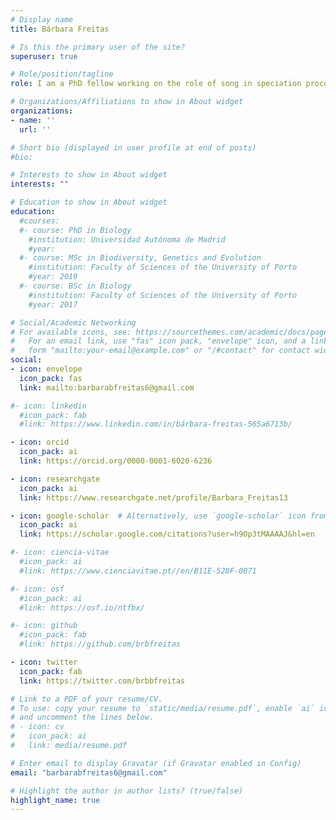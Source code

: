 ```yaml
---
# Display name
title: Bárbara Freitas

# Is this the primary user of the site?
superuser: true

# Role/position/tagline
role: I am a PhD fellow working on the role of song in speciation processes of island birds at the  National Museum <br> of Natural Sciences in Madrid and at the Center of Research in Biodiversity and the Environment in Toulouse. 

# Organizations/Affiliations to show in About widget
organizations:
- name: ''
  url: ''

# Short bio (displayed in user profile at end of posts)
#bio:

# Interests to show in About widget
interests: ""

# Education to show in About widget
education:
  #courses:
  #- course: PhD in Biology
    #institution: Universidad Autónoma de Madrid
    #year:
  #- course: MSc in Biodiversity, Genetics and Evolution
    #institution: Faculty of Sciences of the University of Porto
    #year: 2019
  #- course: BSc in Biology
    #institution: Faculty of Sciences of the University of Porto
    #year: 2017

# Social/Academic Networking
# For available icons, see: https://sourcethemes.com/academic/docs/page-builder/#icons
#   For an email link, use "fas" icon pack, "envelope" icon, and a link in the
#   form "mailto:your-email@example.com" or "/#contact" for contact widget.
social:
- icon: envelope
  icon_pack: fas
  link: mailto:barbarabfreitas6@gmail.com

#- icon: linkedin
  #icon_pack: fab
  #link: https://www.linkedin.com/in/bárbara-freitas-565a6713b/

- icon: orcid
  icon_pack: ai
  link: https://orcid.org/0000-0001-6020-6236

- icon: researchgate
  icon_pack: ai
  link: https://www.researchgate.net/profile/Barbara_Freitas13

- icon: google-scholar  # Alternatively, use `google-scholar` icon from `ai` icon pack
  icon_pack: ai
  link: https://scholar.google.com/citations?user=h9Op3tMAAAAJ&hl=en

#- icon: ciencia-vitae
  #icon_pack: ai
  #link: https://www.cienciavitae.pt//en/B11E-528F-0071

#- icon: osf
  #icon_pack: ai
  #link: https://osf.io/ntfbx/

#- icon: github
  #icon_pack: fab
  #link: https://github.com/brbfreitas

- icon: twitter
  icon_pack: fab
  link: https://twitter.com/brbbfreitas

# Link to a PDF of your resume/CV.
# To use: copy your resume to `static/media/resume.pdf`, enable `ai` icons in `params.toml`, 
# and uncomment the lines below.
# - icon: cv
#   icon_pack: ai
#   link: media/resume.pdf

# Enter email to display Gravatar (if Gravatar enabled in Config)
email: "barbarabfreitas6@gmail.com"

# Highlight the author in author lists? (true/false)
highlight_name: true
---
```



